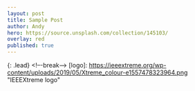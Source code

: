 ```yaml
---
layout: post
title: Sample Post
author: Andy
hero: https://source.unsplash.com/collection/145103/
overlay: red
published: true
---
```

{: .lead}
<!–-break-–>
[logo]: https://ieeextreme.org/wp-content/uploads/2019/05/Xtreme_colour-e1557478323964.png "IEEEXtreme logo"